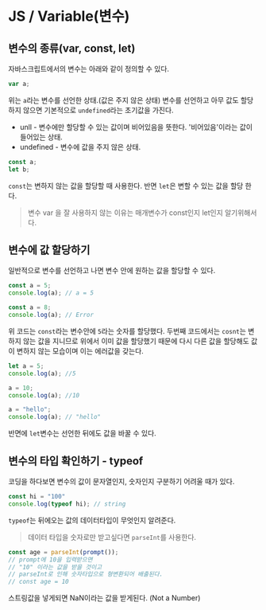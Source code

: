 # JS / Variable(변수)



## 변수의 종류(var, const, let)

자바스크립트에서의 변수는 아래와 같이 정의할 수 있다.
```js
var a;
```
위는 `a`라는 변수를 선언한 상태.(값은 주지 않은 상태)
변수를 선언하고 아무 값도 할당하지 않으면 기본적으로 `undefined`라는 초기값을 가진다.
- unll - 변수에만 할당할 수 있는 값이며 비어있음을 뜻한다. '비어있음'이라는 값이 들어있는 상태.
- undefined - 변수에 값을 주지 않은 상태.


```js
const a;
let b;
```
`const`는 변하지 않는 값을 할당할 때 사용한다.
반면 `let`은 변할 수 있는 값을 할당 한다.

> 변수 var 을 잘 사용하지 않는 이유는 매개변수가 const인지 let인지 알기위해서다.



## 변수에 값 할당하기
일반적으로 변수를 선언하고 나면 변수 안에 원하는 값을 할당할 수 있다.
```js
const a = 5;
console.log(a); // a = 5

const a = 8;
console.log(a); // Error
```
위 코드는 `const`라는 변수안에 `5`라는 숫자를 할당했다.
두번째 코드에서는 `cosnt`는 변하지 않는 값을 지니므로 위에서 이미 값을 할당했기 때문에 다시 다른 값을 할당해도 값이 변하지 않는 모습이며 이는 에러값을 갖는다.

```js
let a = 5;
console.log(a); //5

a = 10;
console.log(a); //10

a = "hello";
console.log(a); // "hello"
```
반면에 `let`변수는 선언한 뒤에도 값을 바꿀 수 있다.


## 변수의 타입 확인하기 - typeof
코딩을 하다보면 변수의 값이 문자열인지, 숫자인지 구분하기 어려울 때가 있다.
```js
const hi = "100"
console.log(typeof hi); // string
```
`typeof`는 뒤에오는 값의 데이터타입이 무엇인지 알려준다.

>데이터 타입을 숫자로만 받고싶다면 `parseInt`를 사용한다.
```js
const age = parseInt(prompt());
// prompt에 10을 입력받으면
// "10" 이라는 값을 받을 것이고
// parseInt로 인해 숫자타입으로 형변환되어 배출된다.
// const age = 10
```
스트링값을 넣게되면 NaN이라는 값을 받게된다.
(Not a Number)
